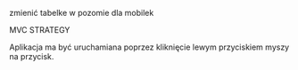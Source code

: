 
zmienić tabelke w pozomie dla mobilek

MVC
STRATEGY

Aplikacja ma być uruchamiana poprzez kliknięcie lewym przyciskiem myszy na przycisk.

